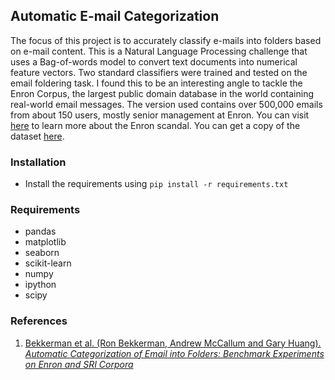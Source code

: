 ## Automatic E-mail Categorization

The focus of this project is to accurately classify e-mails into folders based on e-mail content.  This is a Natural Language Processing challenge that uses a Bag-of-words model to convert text documents into numerical feature vectors.  Two standard classifiers were trained and tested on the email foldering task.   I found this to be an interesting angle to tackle the Enron Corpus, the largest public domain database in the world containing real-world email messages.  The version used contains over 500,000 emails from about 150 users, mostly senior management at Enron. You can visit [here](https://en.wikipedia.org/wiki/Enron_scandal) to learn more about the Enron scandal.  You can get a copy of the dataset [here](https://www.cs.cmu.edu/~./enron/).  

### Installation

* Install the requirements using `pip install -r requirements.txt`

### Requirements

* pandas
* matplotlib
* seaborn
* scikit-learn
* numpy
* ipython
* scipy

### References

1. [Bekkerman et al. (Ron Bekkerman, Andrew McCallum and Gary Huang). *Automatic Categorization of Email into Folders: Benchmark Experiments on Enron and SRI Corpora*](http://scholarworks.umass.edu/cgi/viewcontent.cgi?article=1217&context=cs_faculty_pubs)





